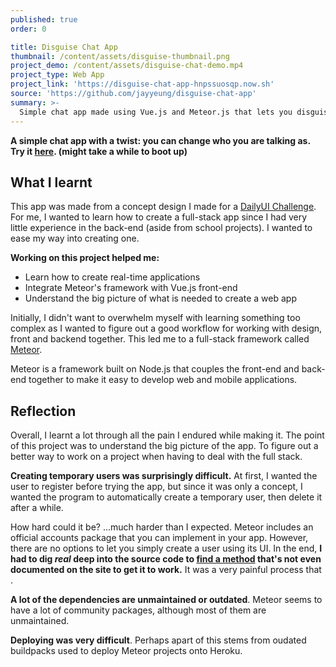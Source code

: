 ```yaml
---
published: true
order: 0

title: Disguise Chat App
thumbnail: /content/assets/disguise-thumbnail.png
project_demo: /content/assets/disguise-chat-demo.mp4
project_type: Web App
project_link: 'https://disguise-chat-app-hnpssuosqp.now.sh' 
source: 'https://github.com/jayyeung/disguise-chat-app'
summary: >-
  Simple chat app made using Vue.js and Meteor.js that lets you disguise yourself as another person and pretend to be them!
---
```

**A simple chat app with a twist: you can change who you are talking as. Try it [here](https://disguise-chat-app-ttoxhiylpb.now.sh/). (might take a while to boot up)** 

## What I learnt

This app was made from a concept design I made for a [DailyUI Challenge](https://www.behance.net/gallery/67654663/Disguise-Chatroom-Concept). For me, I wanted to learn how to create a full-stack app since I had very little experience in the back-end (aside from school projects). I wanted to ease my way into creating one.

**Working on this project helped me:**
- Learn how to create real-time applications
- Integrate Meteor's framework with Vue.js front-end
- Understand the big picture of what is needed to create a web app

Initially, I didn't want to overwhelm myself with learning something too complex as I wanted to figure out a good workflow for working with design, front and backend together. This led me to a full-stack framework called [Meteor](https://www.meteor.com/).

Meteor is a framework built on Node.js that couples the front-end and back-end together to make it easy to develop web and mobile applications. 

## Reflection

Overall, I learnt a lot through all the pain I endured while making it. The point of this project was to understand the big picture of the app. To figure out a better way to work on a project when having to deal with the full stack.

**Creating temporary users was surprisingly difficult.** At first, I wanted the user to register before trying the app, but since it was only a concept, I wanted the program to automatically create a temporary user, then delete it after a while.

How hard could it be? ...much harder than I expected. Meteor includes an official accounts package that you can implement in your app. However, there are no options to let you simply create a user using its UI.  In the end, **I had to dig *real* deep into the source code to [find a method]() that's not even documented on the site to get it to work.** It was a very painful process that .

**A lot of the dependencies are unmaintained or outdated**. Meteor seems to have a lot of community packages, although most of them are unmaintained. 


**Deploying was very difficult**. Perhaps apart of this stems from oudated buildpacks used to deploy Meteor projects onto Heroku.

